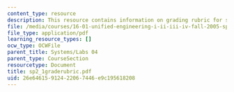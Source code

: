 ```yaml
---
content_type: resource
description: This resource contains information on grading rubric for systems problems.
file: /media/courses/16-01-unified-engineering-i-ii-iii-iv-fall-2005-spring-2006/26e64615912422067446e9c195618208_sp2_1graderubric.pdf
file_type: application/pdf
learning_resource_types: []
ocw_type: OCWFile
parent_title: Systems/Labs 04
parent_type: CourseSection
resourcetype: Document
title: sp2_1graderubric.pdf
uid: 26e64615-9124-2206-7446-e9c195618208
---
```

